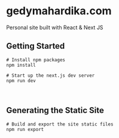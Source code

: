 
# gedymahardika.com
Personal site built with React & Next JS

## Getting Started
```
# Install npm packages
npm install

# Start up the next.js dev server
npm run dev
```

<br />

## Generating the Static Site
```
# Build and export the site static files
npm run export
```